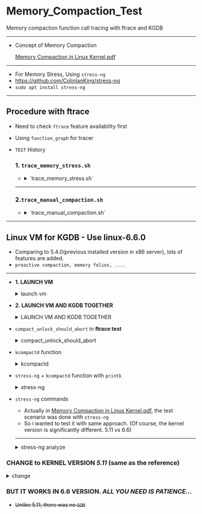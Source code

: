 # Memory_Compaction_Test

Memory compaction function call tracing with ftrace and KGDB

---

- Concept of Memory Compaction
    
    [Memory Compaction in Linux Kernel.pdf](https://www.slideshare.net/AdrianHuang/memory-compaction-in-linux-kernelpdf)
    

---

- For Memory Stress, Using `stress-ng`
- https://github.com/ColinIanKing/stress-ng
- `sudo apt install stress-ng`

---

## Procedure with ftrace

- Need to check `ftrace` feature availability first
- Using `function_graph` for tracer
- `TEST` History
    
    ### 1. `trace_memory_stress.sh`
    
    - <details><summary>`trace_memory_stress.sh`</summary>
      
        - In the `trace_memory_stress.sh`, it will trace the `kcompactd` during `stress-ng --vm 3 --vm-bytes 90% -t 10m &`
        - You need to set the environment as follows first.
        
        ```bash
        cd /sys/kernel/debug/tracing
        cat available_tracers
        echo function_graph > current_tracer
        ps -ef | grep kcompactd
        echo <PID> > /sys/kernel/debug/tracing/set_ftrace_pid
        ```
        
        - Need to use **2 shells** for shutting down the stress test process before 10minutes if you want or Change the minutes for execution.
        
        <img width="500" alt="image" src="https://github.com/JongHoB/Memory_Compaction_Test/assets/78012131/0a92da69-f4d6-4ee3-aeb2-0e18bda069d8">
        
        ---
        
        ### BUT ... SEEMS `KCOMPACTD` DOESN'T WORK PROPERLY
        
        <img width="387" alt="image" src="https://github.com/JongHoB/Memory_Compaction_Test/assets/78012131/7ae192ff-7779-4c3e-9b78-1682c8077bd0">
        
        - As we can see this image`(ftrace/trace_result.txt)`, there is no trace result.
        - `kcompactd` is invoked mainly by `kswapd` and we test the program with allocating 90% of memory capacity
        - so *probably* `kswapd` must be executed and also it would  invoke the `kcompactd`
        - but there is no result.....Hmm
        - (Unlike kernel version with 5.4.0 which the proactive compaction would not be executed, 5.15 should be executed......)
    </details>
    
    ---
    
    ### 2.`trace_manual_compaction.sh`
    
    - <details><summary>`trace_manual_compaction.sh`</summary>
      
        - *If you did `trace_memory_stress.sh` test, Need to make original state. `echo > set_ftrace_pid`*
        
        ---
        
        ```bash
        cat available_filter_functions
        echo "*compact*" > set_ftrace_filter
        echo "*migrate*" >> set_ftrace_filter
        ```
        
        - Execute the `shell script` and `stress-ng` **seperately**
        - `stress-ng --vm 1 --vm-bytes 90% -t 10m` and `sh trace_manual_compaction.sh`
        
        ---
        
        ### Compare `OCI_ARM(3core, 18GB Ram)(VM instance)` and `X86_Server(24 Core, 128GB Ram)(Bare Metal)`
        
        - `ftrace/trace_manual_OCI_ARM_result.txt`
        <img width="482" alt="image" src="https://github.com/JongHoB/Memory_Compaction_Test/assets/78012131/2f82d03e-1e7e-4878-9b2a-5013e0a41789">
        
        - `ftrace/trace_manual_swarm_result.txt`
        <img width="540" alt="image" src="https://github.com/JongHoB/Memory_Compaction_Test/assets/78012131/3573d62c-6edd-4183-987a-ed90824fc6e3">
        
        - In OCI, we can check that it tries to `migrate pages` for memory compaction.
        - But in X86 Server, we can see `compact_unlock_should_abort.isra.0()` but after this, we cannot see any *`migrate`* or kind of *`compact_zone`* symbol......
        - [See the reasons in KGDB below. In `compact_unlock_should_abort` in **ftrace test** chapter](#compact_unlock_should_abort-in-ftrace-test)
      </details>

      
---

## Linux VM for KGDB - Use linux-6.6.0

- Comparing to 5.4.0(previous installed version in x86 server), lots of features are added.
- `proactive compaction, memory folios, ....`

---

- **1. LAUNCH VM**
      <details><summary>launch vm</summary>
      
    ```bash
    sudo apt-get install -y pkg-config  libglib2.0-dev  libpixman-1-dev libslirp-dev
    
    ```
    
    ```bash
    # DOWNLOAD QEMU
    wget <https://download.qemu.org/qemu-8.1.2.tar.xz>
    tar xvJf qemu-8.1.2.tar.xz
    cd qemu-8.1.2
    ./configure --enable-slirp
    make
    
    ```
    
    ```bash
    # DOWNLOAD LINUX
    wget <https://cdn.kernel.org/pub/linux/kernel/v6.x/linux-6.6.tar.xz>
    tar -xvf linux-6.6.tar.xz
    #copy the config file
    cp linux-6.60.config linux-6.6/.config
    cd linux-6.6
    
    ```
    
    ```bash
    
    make menuconfig # Load the config and Save and EXIT
    make -j$(nproc) # BUILD
    
    ```
    
    ```bash
    #CREATE IMAGE with bootstrap 
    cd ..
    chmod +x create_image.sh
    ./create_image.sh
    ```
    
    ```elixir
    ./launch-vm.sh
    ```
    
    - Actually, i tried to access the vm with `ssh` but there seems error with *network configuration.* But i will pass this step (will **FIX IT**) ( **THIS THING IS NOT THE PRIORITIZED** for testing the compaction)
    - YOU CAN **TURN OFF THE QEMU** USING `Ctrl+a and x`
  
</details>
 
- **2. LAUNCH VM AND KGDB TOGETHER**

  <details><summary>LAUNCH VM AND KGDB TOGETHER</summary>

    ![image](https://github.com/JongHoB/Memory_Compaction_Test/assets/78012131/f599dcae-1368-47c6-88bf-5e28a80f9d56)

    - It would be better to use **TMUX**
    - You need at least 2 screen for **KGDB in Host(Original)** and for **QEMU**
    - I just add one more screen to see the **kernel source**
    - Procedure
        1. launch vm
        2. In host, `gdb linux-6.6/vmlinux` 
            1. and `target remote [localhost:4321](http://localhost:4321)` 
        3. you can use gdb commands. 

  </details>
  
- `compact_unlock_should_abort` in **ftrace test**

   <details><summary>compact_unlock_should_abort</summary>
    
    - I debug `compact_unlock_should_abort` function. ⇒ **It was in ftrace test history above**
    
    ```c
    /*
     * Compaction requires the taking of some coarse locks that are potentially
     * very heavily contended. The lock should be periodically unlocked to avoid
     * having disabled IRQs for a long time, even when there is nobody waiting on
     * the lock. It might also be that allowing the IRQs will result in
     * need_resched() becoming true. If scheduling is needed, compaction schedules.
     * Either compaction type will also abort if a fatal signal is pending.
     * In either case if the lock was locked, it is dropped and not regained.
     *
     * Returns true if compaction should abort due to fatal signal pending.
     * Returns false when compaction can continue.
     */
    static bool compact_unlock_should_abort(spinlock_t *lock,
    		unsigned long flags, bool *locked, struct compact_control *cc)
    {
    	if (*locked) {
    		spin_unlock_irqrestore(lock, flags);
    		*locked = false;
    	}
    
    	if (fatal_signal_pending(current)) {
    		cc->contended = true;
    		return true;
    	}
    
    	cond_resched();
    
    	return false;
    }
    
    -FATAL SIGNAL Pending - Check if there is a pending signal in current process
    SIGKILL,...........
    ```
    
    - FATAL SIGNAL Pending - Check if there is a pending signal in current process
    (SIGKILL,SIGTRAP…..)
    
    ```c
    static inline int task_sigpending(struct task_struct *p)
    {
    	return unlikely(test_tsk_thread_flag(p,TIF_SIGPENDING));
    }
    static inline int __fatal_signal_pending(struct task_struct *p)
    {
    	return unlikely(sigismember(&p->pending.signal, SIGKILL));
    }
    
    static inline int fatal_signal_pending(struct task_struct *p)
    {
    	return task_sigpending(p) && __fatal_signal_pending(p);
    }
    ```
    
    ---
    
    ```c
    #0  compact_unlock_should_abort (cc=<optimized out>, locked=<optimized out>, flags=<optimized out>,
        lock=<optimized out>) at mm/compaction.c:569
    #1  isolate_freepages_block (cc=cc@entry=0xffffc9000067fd00, start_pfn=start_pfn@entry=0xffffc9000067f958,
        end_pfn=end_pfn@entry=4456448, freelist=freelist@entry=0xffffc9000067fd00, stride=stride@entry=1,
        strict=strict@entry=false) at mm/compaction.c:614
    #2  0xffffffff81325831 in isolate_freepages (cc=0xffffc9000067fd00) at mm/compaction.c:1711
    #3  compaction_alloc (src=src@entry=0xffffea0004075e40, data=data@entry=18446683600576838912) at mm/compaction.c:1769
    #4  0xffffffff813a2c0a in migrate_folio_unmap (ret=0xffffc9000067fad0, reason=MR_COMPACTION, mode=MIGRATE_ASYNC,
        dstp=<synthetic pointer>, src=0xffffea0004075e40, private=18446683600576838912,
        put_new_folio=0xffffffff81322ec0 <compaction_free>, get_new_folio=0xffffffff81325120 <compaction_alloc>)
        at mm/migrate.c:1123
    #5  migrate_pages_batch (from=from@entry=0xffffc9000067fbb0,
        get_new_folio=get_new_folio@entry=0xffffffff81325120 <compaction_alloc>,
        put_new_folio=put_new_folio@entry=0xffffffff81322ec0 <compaction_free>,
        private=private@entry=18446683600576838912, mode=mode@entry=MIGRATE_ASYNC, reason=reason@entry=0,
        ret_folios=0xffffc9000067fad0, split_folios=0xffffc9000067fbd0, stats=0xffffc9000067fae4, nr_pass=3)
        at mm/migrate.c:1660
    #6  0xffffffff813a3582 in migrate_pages_sync (from=from@entry=0xffffc9000067fbb0,
        get_new_folio=get_new_folio@entry=0xffffffff81325120 <compaction_alloc>,
        put_new_folio=put_new_folio@entry=0xffffffff81322ec0 <compaction_free>,
        private=private@entry=18446683600576838912, mode=mode@entry=MIGRATE_SYNC, reason=reason@entry=0,
        ret_folios=0xffffc9000067fbc0, split_folios=0xffffc9000067fbd0, stats=0xffffc9000067fbe4) at mm/migrate.c:1825
    #7  0xffffffff813a4125 in migrate_pages (from=from@entry=0xffffc9000067fd10,
        get_new_folio=get_new_folio@entry=0xffffffff81325120 <compaction_alloc>,
        put_new_folio=put_new_folio@entry=0xffffffff81322ec0 <compaction_free>,
        private=private@entry=18446683600576838912, mode=MIGRATE_SYNC, reason=reason@entry=0,
        ret_succeeded=0xffffc9000067fcbc) at mm/migrate.c:1929
    #8  0xffffffff81327b7a in compact_zone (cc=cc@entry=0xffffc9000067fd00, capc=capc@entry=0x0 <fixed_percpu_data>)
        at mm/compaction.c:2515
    #9  0xffffffff81328536 in compact_node (nid=nid@entry=0) at mm/compaction.c:2812
    #10 0xffffffff81328662 in compact_nodes () at mm/compaction.c:2825
    #11 sysctl_compaction_handler (table=<optimized out>, buffer=<optimized out>, length=<optimized out>,
        ppos=<optimized out>, write=<optimized out>) at mm/compaction.c:2871
    #12 sysctl_compaction_handler (table=<optimized out>, write=<optimized out>, buffer=<optimized out>,
        length=<optimized out>, ppos=<optimized out>) at mm/compaction.c:2858
    #13 0xffffffff814a6bb7 in proc_sys_call_handler (iocb=<optimized out>, iter=0xffffc9000067fe58, write=write@entry=1)
        at fs/proc/proc_sysctl.c:600
    #14 0xffffffff814a6cb3 in proc_sys_write (iocb=<optimized out>, iter=<optimized out>) at fs/proc/proc_sysctl.c:626
    #15 0xffffffff813ef341 in call_write_iter (file=0xffff8881026d3200, iter=0xffffc9000067fe58, kio=0xffffc9000067fe80)
        at ./include/linux/fs.h:1956
    #16 new_sync_write (ppos=0xffffc9000067fef0, len=2, buf=0x55555574aeb0 "1\n", filp=0xffff8881026d3200)
        at fs/read_write.c:491
    #17 vfs_write (pos=0xffffc9000067fef0, count=2, buf=0x55555574aeb0 "1\n", file=0xffff8881026d3200)
        at fs/read_write.c:584
    #18 vfs_write (file=0xffff8881026d3200, buf=0x55555574aeb0 "1\n", count=<optimized out>, pos=0xffffc9000067fef0)
        at fs/read_write.c:564
    #19 0xffffffff813ef657 in ksys_write (fd=<optimized out>, buf=0x55555574aeb0 "1\n", count=2) at fs/read_write.c:637
    #20 0xffffffff813ef70a in __do_sys_write (count=<optimized out>, buf=<optimized out>, fd=<optimized out>)
        at fs/read_write.c:649
    #21 __se_sys_write (count=<optimized out>, buf=<optimized out>, fd=<optimized out>) at fs/read_write.c:646
    #22 __x64_sys_write (regs=<optimized out>) at fs/read_write.c:646
    #23 0xffffffff81e5193b in do_syscall_x64 (nr=<optimized out>, regs=0xffffc9000067ff58) at arch/x86/entry/common.c:50
    #24 do_syscall_64 (regs=0xffffc9000067ff58, nr=<optimized out>) at arch/x86/entry/common.c:80
    #25 0xffffffff820000d2 in entry_SYSCALL_64 () at arch/x86/entry/entry_64.S:120
    ```
    
    ![image](https://github.com/JongHoB/Memory_Compaction_Test/assets/78012131/4c87a683-c454-4f8b-bf38-85c6d2e2cf6b)
    
    - **`compact_unlock_should_abort` is called by `isolate_freepages_block`**
    - When we see the image and the call stack, kind of `migrate_pages` or `compact*` symbols should be detected.
        - I see the log again (**`trace_manual_swarm_result.txt`)**
            
            ![image](https://github.com/JongHoB/Memory_Compaction_Test/assets/78012131/424648ca-a578-4e53-8a36-99cdbb5daf84)
            
            - …..I can see some trace results at the tail.
            - **So the compaction command was executed properly with high probability.**

    </details>
    
- `kcompactd` function

  <details><summary>kcompactd</summary>
    
    ```c
    #kcompactd function in Linux 6.6
    #mm/compaction.c
    /*
     * The background compaction daemon, started as a kernel thread
     * from the init process.
     */
    static int kcompactd(void *p)
    {
    	pg_data_t *pgdat = (pg_data_t *)p;
    	struct task_struct *tsk = current;
    	long default_timeout = msecs_to_jiffies(HPAGE_FRAG_CHECK_INTERVAL_MSEC);
    	long timeout = default_timeout;
    
    	const struct cpumask *cpumask = cpumask_of_node(pgdat->node_id);
    
    	if (!cpumask_empty(cpumask))
    		set_cpus_allowed_ptr(tsk, cpumask);
    
    	set_freezable();
    
    	pgdat->kcompactd_max_order = 0;
    	pgdat->kcompactd_highest_zoneidx = pgdat->nr_zones - 1;
    
    	while (!kthread_should_stop()) {
    		unsigned long pflags;
    
    		/*
    		 * Avoid the unnecessary wakeup for proactive compaction
    		 * when it is disabled.
    		 */
    		if (!sysctl_compaction_proactiveness)
    			timeout = MAX_SCHEDULE_TIMEOUT;
    		trace_mm_compaction_kcompactd_sleep(pgdat->node_id);
    		if (wait_event_freezable_timeout(pgdat->kcompactd_wait,
    			kcompactd_work_requested(pgdat), timeout) &&
    			!pgdat->proactive_compact_trigger) {
    
    			psi_memstall_enter(&pflags);
    			kcompactd_do_work(pgdat);
    			psi_memstall_leave(&pflags);
    			/*
    			 * Reset the timeout value. The defer timeout from
    			 * proactive compaction is lost here but that is fine
    			 * as the condition of the zone changing substantionally
    			 * then carrying on with the previous defer interval is
    			 * not useful.
    			 */
    			timeout = default_timeout;
    			continue;
    		}
    
    		/*
    		 * Start the proactive work with default timeout. Based
    		 * on the fragmentation score, this timeout is updated.
    		 */
    		timeout = default_timeout;
    		if (should_proactive_compact_node(pgdat)) {
    			unsigned int prev_score, score;
    
    			prev_score = fragmentation_score_node(pgdat);
    			proactive_compact_node(pgdat);
    			score = fragmentation_score_node(pgdat);
    			/*
    			 * Defer proactive compaction if the fragmentation
    			 * score did not go down i.e. no progress made.
    			 */
    			if (unlikely(score >= prev_score))
    				timeout =
    				   default_timeout << COMPACT_MAX_DEFER_SHIFT;
    		}
    		if (unlikely(pgdat->proactive_compact_trigger))
    			pgdat->proactive_compact_trigger = false;
    	}
    
    	return 0;
    }
    ```
    
    - Because of `Proactive Compaction` , `kcompactd` **should be detected every *500ms*.**
        
        [Proactive Compaction](https://nitingupta.dev/post/proactive-compaction/)
        
    - I add break point in `trace_mm_compaction_kcompactd_sleep(pgdat->node_id);` line. Then it will break. **(It is important to choose appropriate line for break point because it could be not detected.)**
        
        ![image](https://github.com/JongHoB/Memory_Compaction_Test/assets/78012131/634b3e3b-afb7-45f0-96cc-e4822855f32c)
        
    
    ---
    
  </details>
    
- `stress-ng` + `kcompactd` function with `printk`

  <details><summary>stress-ng</summary>
  
    - I add lots of **printk** to check the compaction.
    
    ```c
    /*
     * The background compaction daemon, started as a kernel thread
     * from the init process.
     */
    static int kcompactd(void *p)
    {
            pg_data_t *pgdat = (pg_data_t *)p;
            struct task_struct *tsk = current;
            long default_timeout = msecs_to_jiffies(HPAGE_FRAG_CHECK_INTERVAL_MSEC);
            long timeout = default_timeout;
    
            const struct cpumask *cpumask = cpumask_of_node(pgdat->node_id);
    
            if (!cpumask_empty(cpumask))
                    set_cpus_allowed_ptr(tsk, cpumask);
    
            set_freezable();
    
            printk("1\n");
    
            pgdat->kcompactd_max_order = 0;
            pgdat->kcompactd_highest_zoneidx = pgdat->nr_zones - 1;
    
            while (!kthread_should_stop()) {
                    unsigned long pflags;
    
                    printk("2\n");
                    /*
                     * Avoid the unnecessary wakeup for proactive compaction
                     * when it is disabled.
                     */
    								if (!sysctl_compaction_proactiveness)
                            timeout = MAX_SCHEDULE_TIMEOUT;
                    printk("3\n");
                    trace_mm_compaction_kcompactd_sleep(pgdat->node_id);
                    if (wait_event_freezable_timeout(pgdat->kcompactd_wait,
                            kcompactd_work_requested(pgdat), timeout) &&
                            !pgdat->proactive_compact_trigger) {
    
                            psi_memstall_enter(&pflags);
                            kcompactd_do_work(pgdat);
                            psi_memstall_leave(&pflags);
                            /*
                             * Reset the timeout value. The defer timeout from
                             * proactive compaction is lost here but that is fine
                             * as the condition of the zone changing substantionally
                             * then carrying on with the previous defer interval is
                             * not useful.
                             */
                            timeout = default_timeout;
                            printk("4\n");
                            continue;
                    }
    
                    /*
                     * Start the proactive work with default timeout. Based
                     * on the fragmentation score, this timeout is updated.
                     */
                    timeout = default_timeout;
                    if (should_proactive_compact_node(pgdat)) {
                            unsigned int prev_score, score;
                            printk("5\n");
    
                            prev_score = fragmentation_score_node(pgdat);
                            proactive_compact_node(pgdat);
                            score = fragmentation_score_node(pgdat);
                            /*
                             * Defer proactive compaction if the fragmentation
                             * score did not go down i.e. no progress made.
                             */
                            printk("6\n");
                            if (unlikely(score >= prev_score))
                                    timeout =
                                       default_timeout << COMPACT_MAX_DEFER_SHIFT;
                    }
                    printk("7\n");
                    if (unlikely(pgdat->proactive_compact_trigger))
                            pgdat->proactive_compact_trigger = false;
                    printk("8\n");
            }
            printk("9\n");
    
            return 0;
    }
    ```
    
    - `stress-ng --vm 8 --vm-bytes 90% -t 10m`
        - BUT IT ONLY prints **2,3,7,8,2,3,7,8,2,3,7,8…………**
        - ***Need to see `5,6` for proactive compaction***
        - I changed the vm or bytes several times.
    - ALSO `cat /proc/vmstat`
        - *There was nothing happened….*
            
            ![image](https://github.com/JongHoB/Memory_Compaction_Test/assets/78012131/f0bdc634-337e-4abc-b4b5-2a26b6b3e6c7)
            
        - Even if i did `stress-ng --vm 8 --vm-bytes 90% -t 10m` and `echo 1 > /proc/sys/vm/compact_memory` (manually compaction)
            
            ![image](https://github.com/JongHoB/Memory_Compaction_Test/assets/78012131/32ce8776-bcc3-4f58-95cd-8574a00e2a01)
            
        - **No success…..**
            
            ![image](https://github.com/JongHoB/Memory_Compaction_Test/assets/78012131/da46a20f-793a-4731-834a-5229c557cfb1)

    </details>


- `stress-ng` commands
    - Actually in [Memory Compaction in Linux Kernel.pdf](https://www.slideshare.net/AdrianHuang/memory-compaction-in-linux-kernelpdf), the test scenario was done with `stress-ng`
    - So i wanted to test it with same approach. (Of course, the kernel version is significantly different. 5.11 vs 6.6)
    
    ---
    
    <details><summary>stress-ng analyze</summary>
    
    - Let’s check it from GDB.
        
        ```c
        gdb stress-ng
        run --vm 8 --vm-bytes 80% -t 10m
        ```
        
        - Because of `fork` , it is detached.
            
            ![image](https://github.com/JongHoB/Memory_Compaction_Test/assets/78012131/478efc87-0c8f-4f8f-8152-8416767d2736)
            
        - https://woosunbi.tistory.com/94 : Need to set child process debugging
        - ~~**BUT……………………..There is no symbol!**~~
            - ~~**I tried to compile the program with debug option(-g, -ggdb). But there are errors…….**~~
        - *FIX!* (I modify the `stress-vecwide.c` (took hours…..😱))
            - `stress-ng --vm 1 --vm-bytes 80% -t 10m`
            - `stress_run_parallel` →`stress_run` → `rc = g_stressor_current->stressor->info->stressor(&args);` :1439 → (stressor function) `stress-vm.c : stress_vm()`  → `stress_oomable_child` → `(func(args,context))stress_vm_child` → `stress_vm_all` → `mmap`
            
            ```c
            buf = (uint8_t *)mmap(NULL, buf_sz,
            					PROT_READ | PROT_WRITE,
            					MAP_PRIVATE | MAP_ANONYMOUS |
            					vm_flags, -1, 0);
            ```

            - It allocates memory with `mmap`.
              - In `man` page and [`GNU documentation`](https://www.gnu.org/software/libc/manual/html_node/Memory_002dmapped-I_002fO.html), flag `MAP_ANONYMOUS` is used for
                ```
                This flag tells the system to create an anonymous mapping, not connected to a file. filedes and offset are ignored, and the region is initialized with zeros.
                Anonymous maps are used as the basic primitive to extend the heap on some systems. They are also useful to share data between multiple tasks without creating a file.
                On some systems using private anonymous mmaps is more efficient than using malloc for large blocks. This is not an issue with the GNU C Library, as the included malloc automatically uses mmap where appropriate.

                The mapping is not backed by any file; its contents are initialized to zero.
                The fd and offset arguments are ignored; however, some implementations require fd to be -1 if MAP_ANONYMOUS (or MAP_ANON) is specified, and portable applications should ensure this.
                The use of MAP_ANONYMOUS in conjunction with MAP_SHARED is supported on Linux only since kernel 2.4.
                ```
    
    ---
    - Let's check again about stress-ng.
    - From the presentation pdf, it has too many features….
        - https://github.com/ColinIanKing/stress-ng/blob/master/presentations/kernel-recipes-2023/kernel-recipes-2023.pdf
        - https://events.linuxfoundation.org/wp-content/uploads/2022/10/Colin-Ian-King-Mentorship-Stress-ng.pdf
    - Go to [`man` page](https://manpages.ubuntu.com/manpages/jammy/man1/stress-ng.1.html)
    - Also, in example folder of stress-ng package , i can find some examples in `memory.job` and `vm.job`
    
    ```c
    #memory.job
    
    #
    # malloc stressor options:
    #   start N workers continuously calling malloc(3), calloc(3), real‐
    #   loc(3)  and  free(3). By default, up to 65536 allocations can be
    #   active at any point, but this can be  altered  with  the  --mal‐
    #   loc-max option.  Allocation, reallocation and freeing are chosen
    #   at random; 50% of the time memory  is  allocation  (via  malloc,
    #   calloc  or  realloc) and 50% of the time allocations are free'd.
    #   Allocation sizes are also random, with  the  maximum  allocation
    #   size  controlled  by the --malloc-bytes option, the default size
    #   being 64K.  The worker is re-started if it is killed by the  out
    #   of mememory (OOM) killer.
    #
    malloc 0		# 0 means 1 stressor per CPU
    # malloc-bytes 64K	# maximum allocation chunk size
    # malloc-max 65536	# maximum number of allocations of chunks
    # malloc-ops 1000000	# stop after 1000000 bogo ops
    # malloc-thresh 1M	# use mmap when allocation exceeds this size
    
    stress-ng --malloc 8 --malloc-bytes 1M --malloc-max 55000 -t 10m --metrics &
    ```
    
    - kcompactd process works **just** **for a moment**
    
    ```c
    #
    # mmap stressor options:
    #   start N workers  continuously  calling  mmap(2)/munmap(2).   The
    #   initial   mapping   is   a   large   chunk  (size  specified  by
    #   --mmap-bytes) followed  by  pseudo-random  4K  unmappings,  then
    #   pseudo-random  4K mappings, and then linear 4K unmappings.  Note
    #   that this can cause systems to trip the  kernel  OOM  killer  on
    #   Linux  systems  if  not  enough  physical memory and swap is not
    #   available.  The MAP_POPULATE option is used  to  populate  pages
    #   into memory on systems that support this.  By default, anonymous
    #   mappings are used, however,  the  --mmap-file  and  --mmap-async
    #   options allow one to perform file based mappings if desired.
    #
    mmap 0			# 0 means 1 stressor per CPU
    # mmap-ops 1000000	# stop after 1000000 bogo ops
    # mmap-async		# msync on each page when using file mmaps
    # mmap-bytes 256M	# allocate 256M per mmap stressor
    # mmap-file		# enable file based memory mapping
    # mmap-mprotect		# twiddle page protection settings
    ```
    
    ```c
    #
    # vm stressor options:
    #   start N workers continuously calling mmap(2)/munmap(2) and writ‐
    #   ing to the allocated memory. Note that this can cause systems to
    #   trip the kernel OOM killer on Linux systems if not enough physi‐
    #   cal memory and swap is not available.
    #
    vm 0			# 0 means 1 stressor per CPU
    # vm-ops 1000000	# stop after 1000000 bogo ops
    # vm-bytes 256M		# size of each vm mmapping
    # vm-hang 0		# sleep 0 seconds before unmapping
    # vm-keep		# keep mapping
    # vm-locked		# lock pages into memory using MAP_LOCKED
    # vm-method all		# vm data exercising method; use all types
    # vm-populate		# populate (prefault) pages into memory
    
    stress-ng --vm 8 --vm-bytes 70% --vm-method all --vm-keep -t 10m score:10
    
    stress-ng --vm 1 --vm-bytes 1G --vm-method all --vm-keep -t 10m score:30
    
    stress-ng --vm 1 --vm-bytes 512M --vm-method all --vm-keep -t 10m score:39
    stress-ng --vm 8 --vm-bytes 90% --vm-method all --vm-keep -t 10m score:0??????
    stress-ng --vm 8 --vm-bytes 90% --vm-method all --vm-keep -t 10m score:0????
    stress-ng --vm 8 --vm-bytes 90%  -t 10m
    ```
    
    ```c
    #0  fill_contig_page_info (info=<synthetic pointer>, suitable_order=suitable_order@entry=9, zone=zone@entry=0xffff88843ffc8000) at mm/vmstat.c:1067
    #1  extfrag_for_order (zone=zone@entry=0xffff88843ffc8000, order=order@entry=9) at mm/vmstat.c:1119
    #2  0xffffffff813230fb in fragmentation_score_zone (zone=0xffff88843ffc8000) at mm/compaction.c:2100
    #3  fragmentation_score_zone_weighted (zone=0xffff88843ffc8000) at mm/compaction.c:2117
    #4  fragmentation_score_node (pgdat=pgdat@entry=0xffff88843ffc8000) at mm/compaction.c:2139
    #5  0xffffffff81328b13 in should_proactive_compact_node (pgdat=0xffff88843ffc8000) at mm/compaction.c:2166
    #6  kcompactd (p=0xffff88843ffc8000) at mm/compaction.c:3096
    ```
    
    ```c
    #fill_config_page_info 
    /*                                                                                                                                                                                                                           │
    * Calculate the number of free pages in a zone, how many contiguous                                                                                                                                                         │
    * pages are free and how many are large enough to satisfy an allocation of                                                                                                                                                  │
    * the target size. Note that this function makes no attempt to estimate                                                                                                                                                     │
    * how many suitable free blocks there *might* be if MOVABLE pages were                                                                                                                                                      │
    * migrated. Calculating that is possible, but expensive and can be                                                                                                                                                          │
    * figured out from userspace                                                                                                                                                                                                │
    */
    
    #extfrag_for_order
    /*                                                                                                                                                                                                                           │
    * Calculates external fragmentation within a zone wrt the given order.                                                                                                                                                      │
    * It is defined as the percentage of pages found in blocks of size                                                                                                                                                          │
    * less than 1 << order. It returns values in range [0, 100].                                                                                                                                                                │
    */ !!ORDER=9
    
    #fragmentation_score_zone_weighted
    /*                                                                                                                                                                                                                           │
    * A weighted zone's fragmentation score is the external fragmentation                                                                                                                                                       │
    * wrt to the COMPACTION_HPAGE_ORDER scaled by the zone's size. It                                                                                                                                                           │
    * returns a value in the range [0, 100].                                                                                                                                                                                    │*                                                                                                                                                                                                                           │
    * The scaling factor ensures that proactive compaction focuses on larger                                                                                                                                                    │
    * zones like ZONE_NORMAL, rather than smaller, specialized zones like                                                                                                                                                       │
    * ZONE_DMA32. For smaller zones, the score value remains close to zero,                                                                                                                                                     │
    * and thus never exceeds the high threshold for proactive compaction.                                                                                                                                                       │
    */
    ZONE NORMAL에 신경써서 더한다.
    
    #fragmentation_score_node
    /*                                                                                                                                                                                                                           │
    * The per-node proactive (background) compaction process is started by its                                                                                                                                                  │
    * corresponding kcompactd thread when the node's fragmentation score                                                                                                                                                        │
    * exceeds the high threshold. The compaction process remains active till                                                                                                                                                    │
    * the node's score falls below the low threshold, or one of the back-off                                                                                                                                                    │
    * conditions is met.                                                                                                                                                                                                        │
    */
    *******score값이 >wmark_high 보다 클 때 작동 (리눅스 기본 default값이 90)
    
    ```
  
    
    </details>

### CHANGE to KERNEL VERSION *5.11* (same as the reference)
<details><summary>change</summary>
- It works... (it takes about 30s?)
    
- `stress-ng --vm 8 --vm-bytes 90% -t 10m`
![image](https://github.com/JongHoB/Memory_Compaction_Test/assets/78012131/83ac9025-40a8-4b48-baca-a937f0338658)

- Now i can go into the condition
- if(`should_proactive_compact_node`) -> `fragmentation_score_node`
  - In `fragmentation_score_node()`, In general, it can be seen that it does not contribute to the ***score value*** unless it is `ZONE_NORMAL`

      ```
      /*
     * A zone's fragmentation score is the external fragmentation wrt to the
     * COMPACTION_HPAGE_ORDER scaled by the zone's size. It returns a value
     * in the range [0, 100].
     *
     * The scaling factor ensures that proactive compaction focuses on larger
     * zones like ZONE_NORMAL, rather than smaller, specialized zones like
     * ZONE_DMA32. For smaller zones, the score value remains close to zero,
     * and thus never exceeds the high threshold for proactive compaction.
     */
    static unsigned int fragmentation_score_zone(struct zone *zone)
    {
	    unsigned long score;

	    score = zone->present_pages *
			    extfrag_for_order(zone, COMPACTION_HPAGE_ORDER);
	    return div64_ul(score, zone->zone_pgdat->node_present_pages + 1);
    }  
      /*
     * The per-node proactive (background) compaction process is started by its
     * corresponding kcompactd thread when the node's fragmentation score
     * exceeds the high threshold. The compaction process remains active till
     * the node's score falls below the low threshold, or one of the back-off
     * conditions is met.
     */
    static unsigned int fragmentation_score_node(pg_data_t *pgdat)
    {
	    unsigned int score = 0;
	    int zoneid;

	    for (zoneid = 0; zoneid < MAX_NR_ZONES; zoneid++) {
		    struct zone *zone;

		    zone = &pgdat->node_zones[zoneid];
		    score += fragmentation_score_zone(zone);
	    }

	    return score;
    }

      ```
- MEMORY ZONE: DMA32,DMA,NORMAL,MOVABLE,DEVICE (I didn't notice the HIGHMEM in GDB....Hmm?) 
  - AFTER CHECKING `NORMAL`, the *score* was 91.( > wmark_high)( ALMOST 90% of the score was from NORMAL)
- ***`proactive_compact_node`***
  - [code](https://elixir.bootlin.com/linux/v5.11/source/mm/compaction.c#L2584)
  -  --> ***`copmact_zone`***
    - `compaction_suitable` -> `isolate_miagratepages`(isolate_migratepages_block) / `migrate_pages`

      ```
      $96 = {freepages = {next = 0xffffc9000026fde0, prev = 0xffffc9000026fde0}, migratepages = {next = 0xffffea0004001a48, prev = 0xffffea0004001a08},
      nr_freepages = 0, nr_migratepages = 2, free_pfn = 4455936, migrate_pfn = 1049088, fast_start_pfn = 0, zone = 0xffff88843ffc8d00,
      total_migrate_scanned = 416, total_free_scanned = 0, fast_search_fail = 0, search_order = 0, gfp_mask = 3264, order = -1, migratetype = 0, alloc_flags = 0,
      highest_zoneidx = 0, mode = MIGRATE_SYNC_LIGHT, ignore_skip_hint = true, no_set_skip_hint = false, ignore_block_suitable = false, direct_compaction = false,
      proactive_compaction = true, whole_zone = true, contended = false, rescan = false, alloc_contig = false}

      ! number of migrate_pages 2
      ! address would be 0xffffea0004001a08 - 0xffffea0004001a48 (sizeof(struct page)=0x40)
      ```

      ![image](https://github.com/JongHoB/Memory_Compaction_Test/assets/78012131/18077982-a74f-4002-8bed-55cea12b23ff)


- SUCCESS....

  ![image](https://github.com/JongHoB/Memory_Compaction_Test/assets/78012131/e8e417aa-a5b4-4d8a-9377-845e81320457)

  </details>

### BUT IT WORKS IN 6.6 VERSION. ***ALL YOU NEED IS PATIENCE...***
- ~~Unlike 5.11, there was no `OOM`~~
